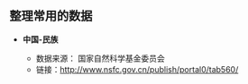 ## 整理常用的数据

* **中国-民族**

  * 数据来源： 国家自然科学基金委员会
  * 链接：http://www.nsfc.gov.cn/publish/portal0/tab560/
